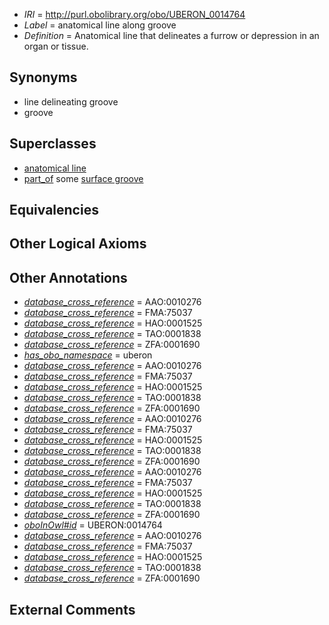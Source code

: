 * *IRI* = http://purl.obolibrary.org/obo/UBERON_0014764
 * *Label* = anatomical line along groove
 * *Definition* = Anatomical line that delineates a furrow or depression in an organ or tissue.

## Synonyms

 * line delineating groove
 * groove

## Superclasses

 * [anatomical line](../../UBERON/00/UBERON_0006800.md)
 * [part_of](../../BFO/50/BFO_0000050.md) some [surface groove](../../UBERON/46/UBERON_0006846.md)

## Equivalencies


## Other Logical Axioms


## Other Annotations

 * *[database_cross_reference](../../ef/oboInOwl#hasDbXref.md)* = AAO:0010276
 * *[database_cross_reference](../../ef/oboInOwl#hasDbXref.md)* = FMA:75037
 * *[database_cross_reference](../../ef/oboInOwl#hasDbXref.md)* = HAO:0001525
 * *[database_cross_reference](../../ef/oboInOwl#hasDbXref.md)* = TAO:0001838
 * *[database_cross_reference](../../ef/oboInOwl#hasDbXref.md)* = ZFA:0001690
 * *[has_obo_namespace](../../ce/oboInOwl#hasOBONamespace.md)* = uberon
 * *[database_cross_reference](../../ef/oboInOwl#hasDbXref.md)* = AAO:0010276
 * *[database_cross_reference](../../ef/oboInOwl#hasDbXref.md)* = FMA:75037
 * *[database_cross_reference](../../ef/oboInOwl#hasDbXref.md)* = HAO:0001525
 * *[database_cross_reference](../../ef/oboInOwl#hasDbXref.md)* = TAO:0001838
 * *[database_cross_reference](../../ef/oboInOwl#hasDbXref.md)* = ZFA:0001690
 * *[database_cross_reference](../../ef/oboInOwl#hasDbXref.md)* = AAO:0010276
 * *[database_cross_reference](../../ef/oboInOwl#hasDbXref.md)* = FMA:75037
 * *[database_cross_reference](../../ef/oboInOwl#hasDbXref.md)* = HAO:0001525
 * *[database_cross_reference](../../ef/oboInOwl#hasDbXref.md)* = TAO:0001838
 * *[database_cross_reference](../../ef/oboInOwl#hasDbXref.md)* = ZFA:0001690
 * *[database_cross_reference](../../ef/oboInOwl#hasDbXref.md)* = AAO:0010276
 * *[database_cross_reference](../../ef/oboInOwl#hasDbXref.md)* = FMA:75037
 * *[database_cross_reference](../../ef/oboInOwl#hasDbXref.md)* = HAO:0001525
 * *[database_cross_reference](../../ef/oboInOwl#hasDbXref.md)* = TAO:0001838
 * *[database_cross_reference](../../ef/oboInOwl#hasDbXref.md)* = ZFA:0001690
 * *[oboInOwl#id](../../id/oboInOwl#id.md)* = UBERON:0014764
 * *[database_cross_reference](../../ef/oboInOwl#hasDbXref.md)* = AAO:0010276
 * *[database_cross_reference](../../ef/oboInOwl#hasDbXref.md)* = FMA:75037
 * *[database_cross_reference](../../ef/oboInOwl#hasDbXref.md)* = HAO:0001525
 * *[database_cross_reference](../../ef/oboInOwl#hasDbXref.md)* = TAO:0001838
 * *[database_cross_reference](../../ef/oboInOwl#hasDbXref.md)* = ZFA:0001690

## External Comments

